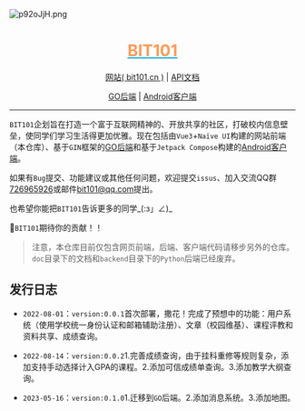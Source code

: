 <!--
 * @Author: flwfdd
 * @Date: 2022-07-27 16:44:47
 * @LastEditTime: 2023-05-18 11:43:59
 * @Description: 
 * _(:з」∠)_
-->

![p92oJjH.png](https://s1.ax1x.com/2023/05/16/p92oJjH.png)

<div align="center">

<h1 style="color:#FF9A57;text-decoration:underline;text-decoration-color:#00ABD6;">BIT101</h1>

[网站( bit101.cn )](https://bit101.cn) | [API文档](https://j1dds2ogfu.apifox.cn)

[GO后端](https://github.com/flwfdd/BIT101-GO) | [Android客户端](https://github.com/flwfdd/BIT101-Android)

</div>

---

`BIT101`企划旨在打造一个富于互联网精神的、开放共享的社区，打破校内信息壁垒，使同学们学习生活得更加优雅。现在包括由`Vue3`+`Naïve UI`构建的网站前端（本仓库）、基于`GIN`框架的[GO后端](https://github.com/flwfdd/BIT101-GO)和基于`Jetpack Compose`构建的[Android客户端](https://github.com/flwfdd/BIT101-Android)。

如果有`Bug`提交、功能建议或其他任何问题，欢迎提交`issus`、加入交流QQ群[726965926](https://jq.qq.com/?_wv=1027&k=OTttwrzb)或邮件[bit101@qq.com](mailto:bit101@qq.com)提出。

也希望你能把`BIT101`告诉更多的同学_(:з」∠)_

🥳`BIT101`期待你的贡献！！

> 注意，本仓库目前仅包含网页前端，后端、客户端代码请移步另外的仓库。`doc`目录下的文档和`backend`目录下的`Python`后端已经废弃。

## 发行日志

* `2022-08-01`：`version:0.0.1`首次部署，撒花！完成了预想中的功能：用户系统（使用学校统一身份认证和邮箱辅助注册）、文章（校园维基）、课程评教和资料共享、成绩查询。

* `2022-08-14`：`version:0.0.2`1.完善成绩查询，由于挂科重修等规则复杂，添加支持手动选择计入GPA的课程。2.添加可信成绩单查询。3.添加教学大纲查询。

* `2023-05-16`：`version:0.1.0`1.迁移到`GO`后端。2.添加消息系统。3.添加地图。
  